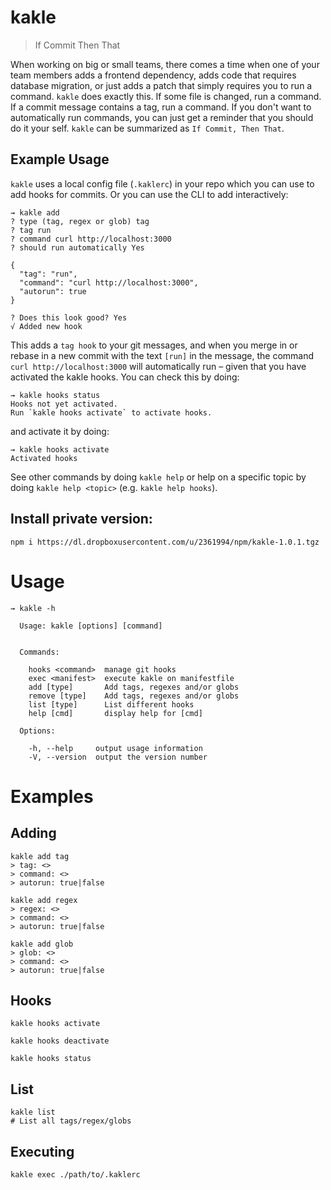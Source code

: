 # kakle

> If Commit Then That

When working on big or small teams, there comes a time when one of your team members adds a frontend dependency, adds code that requires database migration, or just adds a patch that simply requires you to run a command. `kakle` does exactly this. If some file is changed, run a command. If a commit message contains a tag, run a command. If you don't want to automatically run commands, you can just get a reminder that you should do it your self. `kakle` can be summarized as `If Commit, Then That`.

## Example Usage

`kakle` uses a local config file (`.kaklerc`) in your repo which you can use to add hooks for commits. Or you can use the CLI to add interactively:

```shell
⇝ kakle add
? type (tag, regex or glob) tag
? tag run
? command curl http://localhost:3000
? should run automatically Yes

{
  "tag": "run",
  "command": "curl http://localhost:3000",
  "autorun": true
}

? Does this look good? Yes
√ Added new hook
```

This adds a `tag hook` to your git messages, and when you merge in or rebase in a new commit with the text `[run]` in the message, the command `curl http://localhost:3000` will automatically run – given that you have activated the kakle hooks. You can check this by doing:

```shell
⇝ kakle hooks status
Hooks not yet activated.
Run `kakle hooks activate` to activate hooks.
```

and activate it by doing:

```
⇝ kakle hooks activate
Activated hooks
```

See other commands by doing `kakle help` or help on a specific topic by doing `kakle help <topic>` (e.g. `kakle help hooks`).

## Install private version:

```shell
npm i https://dl.dropboxusercontent.com/u/2361994/npm/kakle-1.0.1.tgz
```

# Usage

```
⇝ kakle -h

  Usage: kakle [options] [command]


  Commands:

    hooks <command>  manage git hooks
    exec <manifest>  execute kakle on manifestfile
    add [type]       Add tags, regexes and/or globs
    remove [type]    Add tags, regexes and/or globs
    list [type]      List different hooks
    help [cmd]       display help for [cmd]

  Options:

    -h, --help     output usage information
    -V, --version  output the version number
```

# Examples

## Adding

```shell
kakle add tag
> tag: <>
> command: <>
> autorun: true|false
```

```shell
kakle add regex
> regex: <>
> command: <>
> autorun: true|false
```

```shell
kakle add glob
> glob: <>
> command: <>
> autorun: true|false
```

## Hooks

```shell
kakle hooks activate
```

```shell
kakle hooks deactivate
```

```shell
kakle hooks status
```

## List

```shell
kakle list
# List all tags/regex/globs
```


## Executing

```shell
kakle exec ./path/to/.kaklerc
```
